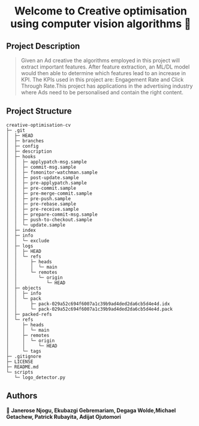 <h1 align="center">Welcome to Creative optimisation using computer vision algorithms 👋</h1>
<p>
</p>

## Project Description
> Given an Ad creative the algorithms employed in this project will extract important features. After feature extraction, an ML/DL model would then able to determine which features lead to an increase in KPI. The KPIs used in this project are: Engagement Rate and Click Through Rate.This project has applications in the advertising industry where Ads need to be personalised and contain the right content.

## Project Structure
```
creative-optimisation-cv
├─ .git
│  ├─ HEAD
│  ├─ branches
│  ├─ config
│  ├─ description
│  ├─ hooks
│  │  ├─ applypatch-msg.sample
│  │  ├─ commit-msg.sample
│  │  ├─ fsmonitor-watchman.sample
│  │  ├─ post-update.sample
│  │  ├─ pre-applypatch.sample
│  │  ├─ pre-commit.sample
│  │  ├─ pre-merge-commit.sample
│  │  ├─ pre-push.sample
│  │  ├─ pre-rebase.sample
│  │  ├─ pre-receive.sample
│  │  ├─ prepare-commit-msg.sample
│  │  ├─ push-to-checkout.sample
│  │  └─ update.sample
│  ├─ index
│  ├─ info
│  │  └─ exclude
│  ├─ logs
│  │  ├─ HEAD
│  │  └─ refs
│  │     ├─ heads
│  │     │  └─ main
│  │     └─ remotes
│  │        └─ origin
│  │           └─ HEAD
│  ├─ objects
│  │  ├─ info
│  │  └─ pack
│  │     ├─ pack-029a52c694f6007a1c39b9ad4ded2da6cb5d4e4d.idx
│  │     └─ pack-029a52c694f6007a1c39b9ad4ded2da6cb5d4e4d.pack
│  ├─ packed-refs
│  └─ refs
│     ├─ heads
│     │  └─ main
│     ├─ remotes
│     │  └─ origin
│     │     └─ HEAD
│     └─ tags
├─ .gitignore
├─ LICENSE
├─ README.md
└─ scripts
   └─ logo_detector.py

```

## Authors

👤 **Janerose Njogu, Ekubazgi Gebremariam, Degaga Wolde,Michael Getachew, Patrick Rubayita, Adijat Ojutomori**